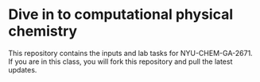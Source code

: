 # Dive in to computational physical chemistry
This repository contains the inputs and lab tasks for NYU-CHEM-GA-2671.
If you are in this class, you will fork this repository and pull the latest updates. 
